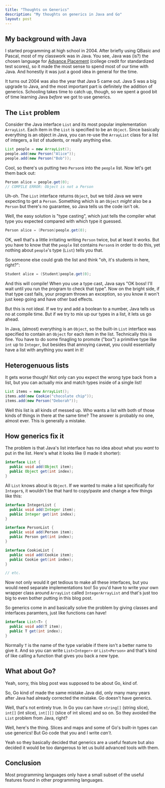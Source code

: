 ```yaml
---
title: "Thoughts on Generics"
description: "My thoughts on generics in Java and Go"
layout: post
---
```


## My background with Java

I started programming at high school in 2004. After briefly using QBasic and Pascal, most of my classwork was in Java. You see, Java was (is?) the chosen language for [Advance Placement][ap] (college credit for standardized test scores), so it made the most sense to spend most of our time with Java. And honestly it was just a good idea in general for the time.

It turns out 2004 was also the year that Java 5 came out. Java 5 was a big upgrade to Java, and the most important part is definitely the addition of generics. Schooling takes time to catch up, though, so we spent a good bit of time learning Java _before_ we got to use generics.

## The `List` problem

Consider the Java interface `List` and its most popular implementation `ArrayList`. Each item in the `List` is specified to be an `Object`. Since basically everything is an object in Java, you can re-use the `ArrayList` class for a list of integers, a list of students, or really anything else.

```java
List people = new ArrayList();
people.add(new Person("Alice"));
people.add(new Person("Bob"));
```

Cool, so there's us putting two `Person`s into the `people` list. Now let's get them back out:

```java
Person alice = people.get(0);
// COMPILE ERROR: Object is not a Person
```

Uh-oh. The `List` interface returns `Object`, but we told Java we were expecting to get a `Person`. Something which is an `Object` _might_ also be a `Person` but there's no guarantee, so Java tells us the code isn't ok.

Well, the easy solution is "type casting", which just tells the compiler what type you expected compared with which type it guessed.

```java
Person alice = (Person)people.get(0);
```

OK, well that's a little irritating writing `Person` twice, but at least it works. But you have to know that the `people` list contains `Person`s in order to do this, yet nothing about `people`'s type (`List`) tells you that.

So someone else could grab the list and think "oh, it's students in here, right?":

```java
Student alice = (Student)people.get(0);
```

And this will compile! When you use a type cast, Java says "OK boss! I'll wait until you run the program to check that type". Now on the bright side, if that type cast fails, your program throws an exception, so you know it won't just keep going and have other bad effects.

But this is not ideal. If we try and add a boolean to a number, Java tells us no at compile time. But if we try to mix up our types in a list, it lets us go ahead.

In Java, (almost) everything is an `Object`, so the built-in `List` interface was specified to contain an `Object` for each item in the list. Technically this is fine. You have to do some finagling to promote ("box") a primitive type like `int` up to `Integer`, but besides that annoying caveat, you could essentially have a list with anything you want in it!

## Heterogenuous lists

It gets worse though! Not only can you expect the wrong type back from a list, but you can actually mix and match types inside of a single list!

```java
List items = new ArrayList();
items.add(new Cookie("chocolate chip"));
items.add(new Person("Deborah"));
```

Well this list is all kinds of messed up. Who wants a list with both of those kinds of things in there at the same time? The answer is probably no one, almost ever. This is generally a mistake.

## How generics fix it

The problem is that Java's list interface has no idea about what you _want_ to put in the list. Here's what it looks like (I made it shorter):

```java
interface List {
  public void add(Object item);
  public Object get(int index);
}
```

All `List` knows about is `Object`. If we wanted to make a list specifically for `Integer`s, it wouldn't be that hard to copy/paste and change a few things like this:

```java
interface IntegerList {
  public void add(Integer item);
  public Integer get(int index);
}

interface PersonList {
  public void add(Person item);
  public Person get(int index);
}

interface CookieList {
  public void add(Cookie item);
  public Cookie get(int index);
}

// etc.
```

Now not only would it get tedious to make all these interfaces, but you would need separate implementations too! So you'd have to write your own wrapper class around `ArrayList` called `IntegerArrayList` and that's just too big to even bother putting in this blog post.

So generics come in and basically solve the problem by giving classes and interfaces paramters, just like functions can have!

```java
interface List<T> {
  public void add(T item);
  public T get(int index);
}
```

Normally `T` is the name of the type variable if there isn't a better name to give it. And so you can write `List<Integer>` or `List<Person>` and that's kind of like calling a function that gives you back a new type.

## What about Go?

Yeah, sorry, this blog post was supposed to be about Go, kind of.

So, Go kind of made the same mistake Java did, only many many years after Java had already corrected the mistake. Go doesn't have generics.

Well, that's not entirely true. In Go you can have `string[]` (string slice), `int[]` (int slice), `int[][]` (slice of int slices) and so on. So they avoided the `List` problem from Java, right?

Well, here's the thing. Slices and maps and some of Go's built-in types can use generics! But Go code that you and I write _can't_.

Yeah so they basically decided that generics are a useful feature but also decided it would be too dangerous to let us build advanced tools with them.

## Conclusion

Most programming languages only have a small subset of the useful features found in other programming languages.

[ap]: https://en.wikipedia.org/wiki/Advanced_Placement
